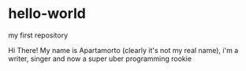 # hello-world
my first repository

Hi There! My name is Apartamorto (clearly it's not my real name), i'm a writer, singer and now a super uber programming rookie
